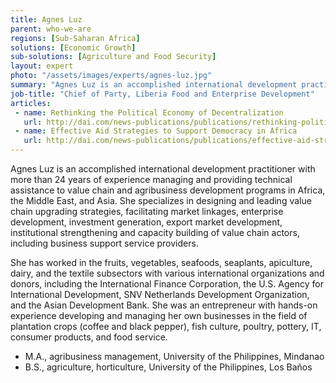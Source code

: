 ```yaml
---
title: Agnes Luz
parent: who-we-are
regions: [Sub-Saharan Africa]
solutions: [Economic Growth]
sub-solutions: [Agriculture and Food Security]
layout: expert
photo: "/assets/images/experts/agnes-luz.jpg"
summary: "Agnes Luz is an accomplished international development practitioner with more than 24 years of experience managing and providing technical assistance to value chain and agribusiness development programs in Africa, the Middle East, and Asia."
job-title: "Chief of Party, Liberia Food and Enterprise Development"
articles:
 - name: Rethinking the Political Economy of Decentralization
   url: http://dai.com/news-publications/publications/rethinking-political-economy-decentralization
 - name: Effective Aid Strategies to Support Democracy in Africa
   url: http://dai.com/news-publications/publications/effective-aid-strategies-support-democracy-africa
---
```

Agnes Luz is an accomplished international development practitioner with more than 24 years of experience managing and providing technical assistance to value chain and agribusiness development programs in Africa, the Middle East, and Asia. She specializes in designing and leading value chain upgrading strategies, facilitating market linkages, enterprise development, investment generation, export market development, institutional strengthening and capacity building of value chain actors, including business support service providers.

She has worked in the fruits, vegetables, seafoods, seaplants, apiculture, dairy, and the textile subsectors with various international organizations and donors, including the International Finance Corporation, the U.S. Agency for International Development, SNV Netherlands Development Organization, and the Asian Development Bank. She was an entrepreneur with hands-on experience developing and managing her own businesses in the field of plantation crops (coffee and black pepper), fish culture, poultry, pottery, IT, consumer products, and food service.

* M.A., agribusiness management, University of the Philippines, Mindanao
* B.S., agriculture, horticulture, University of the Philippines, Los Baños
